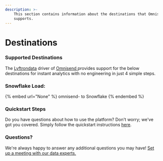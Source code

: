 ```yaml
---
description: >-
    This section contains information about the destinations that Omnisend 
    supports.
---
```


# Destinations

### Supported Destinations

The [Lyftrondata](https://www.lyftrondata.com/) driver of [Omnisend ](None) provides support for the below destinations for instant analytics with no engineering in just 4 simple steps.

### Snowflake Load:

{% embed url="None" %}
omnisend- to Snowflake
{% endembed %}

### Quickstart Steps

Do you have questions about how to use the platform? Don't worry; we've got you covered. Simply follow the quickstart instructions [here](README.md).

### Questions? <a href="#questions" id="questions"></a>

We're always happy to answer any additional questions you may have! [Set up a meeting with our data experts.](https://www.lyftrondata.com/book-a-meeting/)
